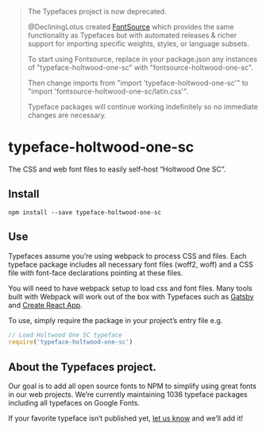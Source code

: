 >The Typefaces project is now deprecated.
>
>@DecliningLotus created
[FontSource](https://github.com/fontsource/fontsource) which provides the
same functionality as Typefaces but with automated releases & richer
support for importing specific weights, styles, or language subsets.
>
>To start using Fontsource, replace in your package.json any instances of
"typeface-holtwood-one-sc" with "fontsource-holtwood-one-sc".
>
> Then change imports from "import 'typeface-holtwood-one-sc'" to "import 'fontsource-holtwood-one-sc/latin.css'".
>
>Typeface packages will continue working indefinitely so no immediate
>changes are necessary.

# typeface-holtwood-one-sc

The CSS and web font files to easily self-host “Holtwood One SC”.

## Install

`npm install --save typeface-holtwood-one-sc`

## Use

Typefaces assume you’re using webpack to process CSS and files. Each typeface
package includes all necessary font files (woff2, woff) and a CSS file with
font-face declarations pointing at these files.

You will need to have webpack setup to load css and font files. Many tools built
with Webpack will work out of the box with Typefaces such as [Gatsby](https://github.com/gatsbyjs/gatsby)
and [Create React App](https://github.com/facebookincubator/create-react-app).

To use, simply require the package in your project’s entry file e.g.

```javascript
// Load Holtwood One SC typeface
require('typeface-holtwood-one-sc')
```

## About the Typefaces project.

Our goal is to add all open source fonts to NPM to simplify using great fonts in
our web projects. We’re currently maintaining 1036 typeface packages
including all typefaces on Google Fonts.

If your favorite typeface isn’t published yet, [let us know](https://github.com/KyleAMathews/typefaces)
and we’ll add it!

